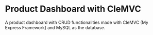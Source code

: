# Product Dashboard with CleMVC


A product dashboard with CRUD functionalities made with CleMVC (My Express Framework) and MySQL as the database. 
